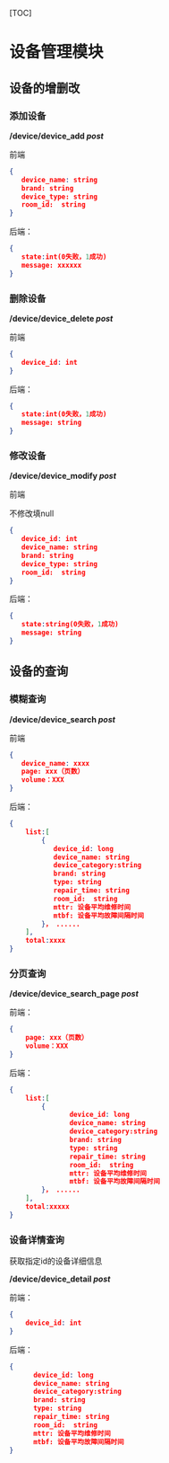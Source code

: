 [TOC]



# 设备管理模块

## 设备的增删改

### 添加设备

**/device/device_add *post***

前端


```json
{
​	device_name: string
​	brand: string
​	device_type: string
​	room_id:  string
}
```

后端：

```json
{	
​	state:int(0失败，1成功)
​	message: xxxxxx
}
```

### 删除设备

**/device/device_delete *post***

前端

```json
{
   device_id: int
}
```

后端：

```json
{	
​	state:int(0失败，1成功)
​	message: string
}
```

### 修改设备

**/device/device_modify *post***

前端

不修改填null

```json
{
​	device_id: int
​	device_name: string
​	brand: string
​	device_type: string
​	room_id:  string
}
```

后端：

```json
{	
​	state:string(0失败，1成功)
​	message: string
}
```

## 设备的查询
### 模糊查询

**/device/device_search *post***

前端

```json
{
​	device_name: xxxx
​	page: xxx（页数）
​	volume：XXX
}
```

后端：

```json
{
	list:[
		{
		​	device_id: long
		​	device_name: string
		​   device_category:string
		​	brand: string
		​	type: string
		​	repair_time: string
		​	room_id:  string
		​	mttr: 设备平均维修时间
		​	mtbf: 设备平均故障间隔时间
		}， ......
	],
	total:xxxx
}
```

### 分页查询

**/device/device_search_page *post***

前端：

```json
{
    page: xxx（页数）
	volume：XXX
}
```

后端：

```json
{
	list:[
		{
            ​	device_id: long
            ​	device_name: string
            ​   device_category:string
            ​	brand: string
            ​	type: string
            ​	repair_time: string
            ​	room_id:  string
            ​	mttr: 设备平均维修时间
            ​	mtbf: 设备平均故障间隔时间
		}， ......
	],
    total:xxxxx
}
```

### 设备详情查询

获取指定id的设备详细信息

**/device/device_detail *post***

前端：

```json
{
    device_id: int
}
```

后端：

```json
{
      device_id: long
      device_name: string
      device_category:string
      brand: string
      type: string
      repair_time: string
      room_id:  string
      mttr: 设备平均维修时间
      mtbf: 设备平均故障间隔时间
}
```

